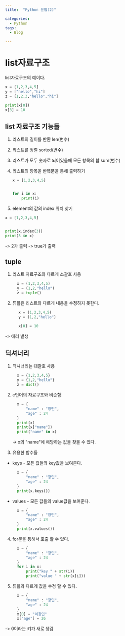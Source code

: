 ```yaml
---
title:  "Python 문법(2)"

categories:
  - Python
tags:
  - Blog

---
```



# list자료구조

list자료구조의 예이다.

```python
x = [1,2,3,4,5]
y = ["hello","hi"]
z = [1,2,3,"hello","hi"]

print(x[0])
x[3] = 10
```
## list 자료구조 기능들

1. 리스트의 길이를 반환 len(변수)

2. 리스트를 정렬 sorted(변수)

3. 리스트가 모두 숫자로 되어있을때 모든 항목의 합 sum(변수)

4. 리스트의 항목을 반복문을 통해 출력하기

    ```python
    x = [1,2,3,4,5]


    for i in x:
        print(i)
    ```

5. element의 값의 index 위치 찾기 
```python
x = [1,2,3,4,5]


print(x.index(3))
print(3 in x)
```
-> 2가 출력
-> true가 출력


## tuple

1. 리스트 자료구조와 다르게 소괄호 사용

    ```python
      x = (1,2,3,4,5)
      y = (1,2,"hello")
      z = tuple()
    ```
2. 튜플은 리스트와 다르게 내용을 수정하지 못한다.

```python
      x = (1,2,3,4,5)
      y = (1,2,"hello")

      x[0] = 10
```
-> 에러 발생

## 딕셔너리

1. 딕셔너리는 대괄호 사용

    ```python
      x = {1,2,3,4,5}
      y = {1,2,"hello"}
      z = dict()
    ```
2. c언어의 자료구조와 비슷함

    ```python
      x = {
          "name" : "창민",
          "age" : 24
      }
      print(x)
      print(x["name"])
      print("name" in x)
    ```
    -> x의 "name"에 해당하는 값을 찾을 수 있다.

3. 유용한 함수들

  * keys - 모든 값들의 key값을 보여준다.
    ```python
      x = {
          "name" : "창민",
          "age" : 24
      }
      print(x.keys())
    ```
  + values - 모든 값들의 value값을 보여준다.

    ```python
      x = {
          "name" : "창민",
          "age" : 24
      }
      print(x.values())
    ```
4. for문을 통해서 호출 할 수 있다.

    ```python
      x = {
          "name" : "창민",
          "age" : 24
      }
      for i in x:
          print("key " + str(i))
          print("value " + str(x[i]))
    ```

5. 튜플과 다르게 값을 수정 할 수 있다.

    ```python
      x = {
          "name" : "창민",
          "age" : 24
      }
      x[0] = "이창민"
      x["age"] = 26
    ```
-> 0이라는 키가 새로 생김

